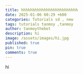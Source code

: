 ```yaml
---
title: hhhhhhhhhhhhhhhhhhhhhhhhh
date: 2025-01-06 00:29 +600
categories: Tutorials sd , new
tags: tutorials tanmoy ,tanmoy
author: tanmoythebot
description: hi
image: /assets/images/hi.jpg
published: true
pin: true
comments: true
---
```

hi